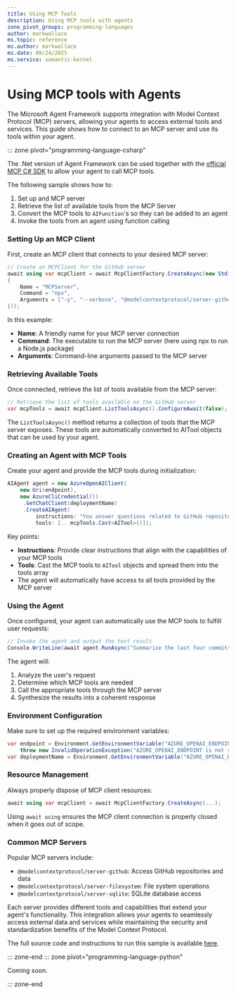 ```yaml
---
title: Using MCP Tools
description: Using MCP tools with agents
zone_pivot_groups: programming-languages
author: markwallace
ms.topic: reference
ms.author: markwallace
ms.date: 09/24/2025
ms.service: semantic-kernel
---
```


# Using MCP tools with Agents

The Microsoft Agent Framework supports integration with Model Context Protocol (MCP) servers, allowing your agents to access external tools and services. This guide shows how to connect to an MCP server and use its tools within your agent.

::: zone pivot="programming-language-csharp"

The .Net version of Agent Framework can be used together with the [official MCP C# SDK](https://github.com/modelcontextprotocol/csharp-sdk) to allow your agent to call MCP tools.

The following sample shows how to:

1. Set up and MCP server
1. Retrieve the list of available tools from the MCP Server
1. Convert the MCP tools to `AIFunction`'s so they can be added to an agent
1. Invoke the tools from an agent using function calling

### Setting Up an MCP Client

First, create an MCP client that connects to your desired MCP server:

```csharp
// Create an MCPClient for the GitHub server
await using var mcpClient = await McpClientFactory.CreateAsync(new StdioClientTransport(new()
{
    Name = "MCPServer",
    Command = "npx",
    Arguments = ["-y", "--verbose", "@modelcontextprotocol/server-github"],
}));
```

In this example:

- **Name**: A friendly name for your MCP server connection
- **Command**: The executable to run the MCP server (here using npx to run a Node.js package)
- **Arguments**: Command-line arguments passed to the MCP server

### Retrieving Available Tools

Once connected, retrieve the list of tools available from the MCP server:

```csharp
// Retrieve the list of tools available on the GitHub server
var mcpTools = await mcpClient.ListToolsAsync().ConfigureAwait(false);
```

The `ListToolsAsync()` method returns a collection of tools that the MCP server exposes. These tools are automatically converted to AITool objects that can be used by your agent.

### Creating an Agent with MCP Tools

Create your agent and provide the MCP tools during initialization:

```csharp
AIAgent agent = new AzureOpenAIClient(
    new Uri(endpoint),
    new AzureCliCredential())
     .GetChatClient(deploymentName)
     .CreateAIAgent(
         instructions: "You answer questions related to GitHub repositories only.", 
         tools: [.. mcpTools.Cast<AITool>()]);

```

Key points:

- **Instructions**: Provide clear instructions that align with the capabilities of your MCP tools
- **Tools**: Cast the MCP tools to `AITool` objects and spread them into the tools array
- The agent will automatically have access to all tools provided by the MCP server

### Using the Agent

Once configured, your agent can automatically use the MCP tools to fulfill user requests:

```csharp
// Invoke the agent and output the text result
Console.WriteLine(await agent.RunAsync("Summarize the last four commits to the microsoft/semantic-kernel repository?"));
```

The agent will:

1. Analyze the user's request
1. Determine which MCP tools are needed
1. Call the appropriate tools through the MCP server
1. Synthesize the results into a coherent response

### Environment Configuration

Make sure to set up the required environment variables:

```csharp
var endpoint = Environment.GetEnvironmentVariable("AZURE_OPENAI_ENDPOINT") ?? 
    throw new InvalidOperationException("AZURE_OPENAI_ENDPOINT is not set.");
var deploymentName = Environment.GetEnvironmentVariable("AZURE_OPENAI_DEPLOYMENT_NAME") ?? "gpt-4o-mini";
```

### Resource Management

Always properly dispose of MCP client resources:

```csharp
await using var mcpClient = await McpClientFactory.CreateAsync(...);
```

Using `await using` ensures the MCP client connection is properly closed when it goes out of scope.

### Common MCP Servers

Popular MCP servers include:

- `@modelcontextprotocol/server-github`: Access GitHub repositories and data
- `@modelcontextprotocol/server-filesystem`: File system operations
- `@modelcontextprotocol/server-sqlite`: SQLite database access

Each server provides different tools and capabilities that extend your agent's functionality.
This integration allows your agents to seamlessly access external data and services while maintaining the security and standardization benefits of the Model Context Protocol.


The full source code and instructions to run this sample is available [here](https://github.com/microsoft/agent-framework/tree/main/dotnet/samples/GettingStarted/ModelContextProtocol/Agent_MCP_Server).

::: zone-end
::: zone pivot="programming-language-python"

Coming soon.

::: zone-end
